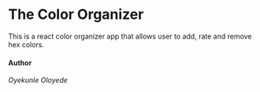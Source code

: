 # The Color Organizer

This is a react color organizer app that allows user to add, rate and remove hex colors.

#### Author
*Oyekunle Oloyede*